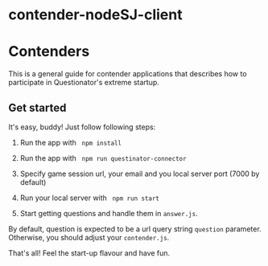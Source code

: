 # contender-nodeSJ-client

# Contenders

This is a general guide for contender applications that describes how to  
participate in Questionator's extreme startup.

## Get started

It's easy, buddy! Just follow following steps:
1. Run the app with ``` npm install```
2. Run the app with ``` npm run questinator-connector```
3. Specify game session url, your email and you local server port (7000 by default)

3. Run your local server with ``` npm run start```
 
4. Start getting questions and handle them in ```answer.js```.
 
By default, question is expected to be a url query string  ```question``` parameter. Otherwise, you should adjust your ```contender.js```.    

That's all! Feel the start-up flavour and have fun.
